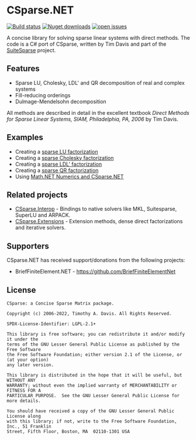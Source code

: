 # CSparse.NET

[![Build status](https://img.shields.io/appveyor/build/wo80/csparse-net?style=for-the-badge)](https://ci.appveyor.com/project/wo80/csparse-net)
[![Nuget downloads](https://img.shields.io/nuget/dt/csparse?style=for-the-badge)](https://www.nuget.org/packages/CSparse)
[![open issues](https://img.shields.io/github/issues/wo80/csparse.net?style=for-the-badge)](https://github.com/wo80/CSparse.NET/issues)

A concise library for solving sparse linear systems with direct methods. The code is a C# port of CSparse, written by Tim Davis and part of the [SuiteSparse](https://github.com/DrTimothyAldenDavis/SuiteSparse) project. 

## Features

* Sparse LU, Cholesky, LDL' and QR decomposition of real and complex systems
* Fill-reducing orderings
* Dulmage-Mendelsohn decomposition

All methods are described in detail in the excellent textbook _Direct Methods for Sparse Linear Systems, SIAM, Philadelphia, PA, 2006_ by Tim Davis.

## Examples

* Creating a [sparse LU factorization](https://github.com/wo80/CSparse.NET/wiki/Sparse-LU-example)
* Creating a [sparse Cholesky factorization](https://github.com/wo80/CSparse.NET/wiki/Sparse-Cholesky-example)
* Creating a [sparse LDL' factorization](https://github.com/wo80/CSparse.NET/wiki/Sparse-LDLt-example)
* Creating a [sparse QR factorization](https://github.com/wo80/CSparse.NET/wiki/Sparse-QR-example)
* Using [Math.NET Numerics and CSparse.NET](https://github.com/wo80/CSparse.NET/wiki/Math.NET-Numerics-and-CSparse)

## Related projects

* [CSparse.Interop](https://github.com/wo80/csparse-interop) - Bindings to native solvers like MKL, Suitesparse, SuperLU and ARPACK.
* [CSparse.Extensions](https://github.com/wo80/csparse-extensions) - Extension methods, dense direct factorizations and iterative solvers.

## Supporters

CSparse.NET has received support/donations from the following projects:

* BriefFiniteElement.NET - https://github.com/BriefFiniteElementNet

## License

    CSparse: a Concise Sparse Matrix package.

    Copyright (c) 2006-2022, Timothy A. Davis. All Rights Reserved.

    SPDX-License-Identifier: LGPL-2.1+

    This library is free software; you can redistribute it and/or modify it under the
    terms of the GNU Lesser General Public License as published by the Free Software
    the Free Software Foundation; either version 2.1 of the License, or (at your option)
    any later version.

    This library is distributed in the hope that it will be useful, but WITHOUT ANY
    WARRANTY; without even the implied warranty of MERCHANTABILITY or FITNESS FOR A
    PARTICULAR PURPOSE.  See the GNU Lesser General Public License for more details.

    You should have received a copy of the GNU Lesser General Public License along
    with this library; if not, write to the Free Software Foundation, Inc., 51 Franklin
    Street, Fifth Floor, Boston, MA  02110-1301 USA
